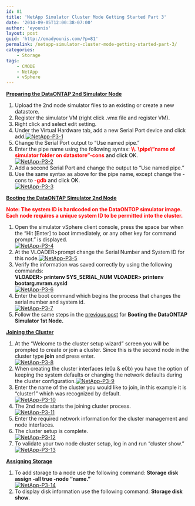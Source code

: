```yaml
---
id: 81
title: 'NetApp Simulator Cluster Mode Getting Started Part 3'
date: '2014-09-05T12:00:38-07:00'
author: 'eyounis'
layout: post
guid: 'http://emadyounis.com/?p=81'
permalink: /netapp-simulator-cluster-mode-getting-started-part-3/
categories:
    - Storage
tags:
    - CMODE
    - NetApp
    - vSphere
---
```


<span style="text-decoration: underline;">**Preparing the ****DataONTAP**** 2nd Simulator Node** </span>

1. Upload the 2nd node simulator files to an existing or create a new datastore.
2. Register the simulator VM (right click .vmx file and register VM).
3. Right click and select edit setting.
4. Under the Virtual Hardware tab, add a new Serial Port device and click add.[![NetApp-P3-1](https://emadyounis.com/assets/img/2014/09/NetApp-P3-1.jpg?resize=599%2C625)](https://emadyounis.com/assets/img/2014/09/NetApp-P3-1.jpg)
5. Change the Serial Port output to “Use named pipe.”
6. Enter the pipe name using the following syntax: <span style="color: #ff0000;">**\\\\. \\pipe\\”name of simulator folder on datastore”-cons** <span style="color: #000000;">and click OK.  
    [![NetApp-P3-2](https://emadyounis.com/assets/img/2014/09/NetApp-P3-2.jpg?resize=602%2C255)](https://emadyounis.com/assets/img/2014/09/NetApp-P3-2.jpg)</span></span>
7. Add a second Serial Port and change the output to “Use named pipe.”
8. Use the same syntax as above for the pipe name, except change the -cons to<span style="color: #ff0000;"> **-gdb** <span style="color: #000000;">and click OK.  
    [![NetApp-P3-3](https://emadyounis.com/assets/img/2014/09/NetApp-P3-3.jpg?resize=600%2C277)](https://emadyounis.com/assets/img/2014/09/NetApp-P3-3.jpg)</span></span>

<span style="text-decoration: underline;">**Booting the DataONTAP Simulator 2nd Node**</span>

**<span style="color: #ff0000;">Note: The system ID is hardcoded on the DataONTOP simulator image. Each node requires a unique system ID to be permitted into the cluster.</span>**

1. Open the simulator vSphere client console, press the space bar when the “Hit \[Enter\] to boot immediately, or any other key for command prompt.” is displayed.  
    [![NetApp-P3-4](https://emadyounis.com/assets/img/2014/09/NetApp-P3-4.jpg?resize=720%2C164)](https://emadyounis.com/assets/img/2014/09/NetApp-P3-4.jpg)
2. At the VLOADER&gt;prompt change the Serial Number and System ID for this node.[![NetApp-P3-5](https://emadyounis.com/assets/img/2014/09/NetApp-P3-5.jpg?resize=456%2C33)](https://emadyounis.com/assets/img/2014/09/NetApp-P3-5.jpg)
3. Verify the information was saved correctly by using the following commands:  
    **VLOADER&gt; printenv SYS\_SERIAL\_NUM VLOADER&gt; printenv bootarg.nvram.sysid**  
    [![NetApp-P3-6](https://emadyounis.com/assets/img/2014/09/NetApp-P3-6.jpg?resize=421%2C82)](https://emadyounis.com/assets/img/2014/09/NetApp-P3-6.jpg)
4. Enter the boot command which begins the process that changes the serial number and system id.  
    [![NetApp-P3-7](https://emadyounis.com/assets/img/2014/09/NetApp-P3-7.jpg?resize=384%2C19)](https://emadyounis.com/assets/img/2014/09/NetApp-P3-7.jpg)
5. Follow the same steps in the [previous post](http://emadyounis.com/storage/netapp-simulator-cluster-mode-getting-started-part-2/ "NetApp Simulator Cluster Mode Getting Started Part 2") for **Booting the DataONTAP Simulator 1st Node.**

<span style="text-decoration: underline;">**Joining the Cluster**</span>

1. At the “Welcome to the cluster setup wizard” screen you will be prompted to create or join a cluster. Since this is the second node in the cluster type **join** and press enter.  
    [![NetApp-P3-8](https://emadyounis.com/assets/img/2014/09/NetApp-P3-8.jpg?resize=719%2C269)](https://emadyounis.com/assets/img/2014/09/NetApp-P3-8.jpg)
2. When creating the cluster interfaces (e0a &amp; e0b) you have the option of keeping the system defaults or changing the network defaults during the cluster configuration.[![NetApp-P3-9](https://emadyounis.com/assets/img/2014/09/NetApp-P3-9.jpg?resize=720%2C171)](https://emadyounis.com/assets/img/2014/09/NetApp-P3-9.jpg)
3. Enter the name of the cluster you would like to join, in this example it is “cluster1” which was recognized by default.  
    [![NetApp-P3-10](https://emadyounis.com/assets/img/2014/09/NetApp-P3-10.jpg?resize=720%2C127)](https://emadyounis.com/assets/img/2014/09/NetApp-P3-10.jpg)
4. The 2nd node starts the joining cluster process.  
    [![NetApp-P3-11](https://emadyounis.com/assets/img/2014/09/NetApp-P3-11.jpg?resize=477%2C90)](https://emadyounis.com/assets/img/2014/09/NetApp-P3-11.jpg)
5. Enter the required network information for the cluster management and node interfaces.
6. The cluster setup is complete.  
    [![NetApp-P3-12](https://emadyounis.com/assets/img/2014/09/NetApp-P3-12.jpg?resize=465%2C71)](https://emadyounis.com/assets/img/2014/09/NetApp-P3-12.jpg)
7. To validate your two node cluster setup, log in and run “cluster show.” [![NetApp-P3-13](https://emadyounis.com/assets/img/2014/09/NetApp-P3-13.jpg?resize=575%2C172)](https://emadyounis.com/assets/img/2014/09/NetApp-P3-13.jpg)

**<span style="text-decoration: underline;">Assigning Storage</span>**

1. To add storage to a node use the following command: **Storage disk assign -all true -node “name.”**  
    [![NetApp-P3-14](https://emadyounis.com/assets/img/2014/09/NetApp-P3-14.jpg?resize=653%2C95)](https://emadyounis.com/assets/img/2014/09/NetApp-P3-14.jpg)
2. To display disk information use the following command: **Storage disk show**.
